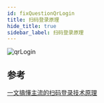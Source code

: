 ```yaml
---
id: fixQuestionQrLogin
title: 扫码登录原理
hide_title: true
sidebar_label: 扫码登录原理
---
```


![qrLogin](/img/qrLogin.svg)

## 参考

[一文搞懂主流的扫码登录技术原理](https://mp.weixin.qq.com/s?__biz=MzA4Nzg0MDM5Nw==&mid=2247484786&idx=1&sn=51d3c968c28729d4118520b767786870&chksm=90320690a7458f86a3fc34b8cabc13cfd1adbdd72126eed406afe80a7ce02e6a5e2566bf292e&mpshare=1&scene=23&srcid=&sharer_sharetime=1583211706041&sharer_shareid=dd3bb47266e2ae385f2e9fc9db95e4e4#rd)
